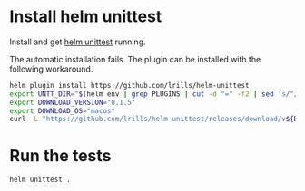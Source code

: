 # Install helm unittest
Install and get [helm unittest](https://github.com/lrills/helm-unittest) running. 

The automatic installation fails. The plugin can be installed with the following workaround.
```bash
helm plugin install https://github.com/lrills/helm-unittest
export UNTT_DIR="$(helm env | grep PLUGINS | cut -d "=" -f2 | sed 's/"//g' )/helm-unittest"
export DOWNLOAD_VERSION="0.1.5"
export DOWNLOAD_OS="macos"
curl -L "https://github.com/lrills/helm-unittest/releases/download/v${DOWNLOAD_VERSION}/helm-unittest-${DOWNLOAD_OS}-${DOWNLOAD_VERSION}.tgz" | tar -xz -C "${UNTT_DIR}" - 
```

# Run the tests
```bash
helm unittest .
```
